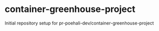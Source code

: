 # container-greenhouse-project

Initial repository setup for pr-poehali-dev/container-greenhouse-project